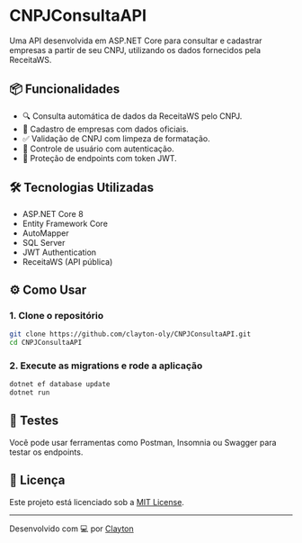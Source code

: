 
# CNPJConsultaAPI

Uma API desenvolvida em ASP.NET Core para consultar e cadastrar empresas a partir de seu CNPJ, utilizando os dados fornecidos pela ReceitaWS.

## 📦 Funcionalidades

- 🔍 Consulta automática de dados da ReceitaWS pelo CNPJ.
- 📝 Cadastro de empresas com dados oficiais.
- ✅ Validação de CNPJ com limpeza de formatação.
- 👤 Controle de usuário com autenticação.
- 🔐 Proteção de endpoints com token JWT.

## 🛠️ Tecnologias Utilizadas

- ASP.NET Core 8
- Entity Framework Core
- AutoMapper
- SQL Server
- JWT Authentication
- ReceitaWS (API pública)

## ⚙️ Como Usar

### 1. Clone o repositório

```bash
git clone https://github.com/clayton-oly/CNPJConsultaAPI.git
cd CNPJConsultaAPI
```
### 2. Execute as migrations e rode a aplicação

```bash
dotnet ef database update
dotnet run
```

## 🧪 Testes

Você pode usar ferramentas como Postman, Insomnia ou Swagger para testar os endpoints.

## 📄 Licença

Este projeto está licenciado sob a [MIT License](LICENSE).

---

Desenvolvido com 💻 por [Clayton](https://github.com/clayton-oly)
